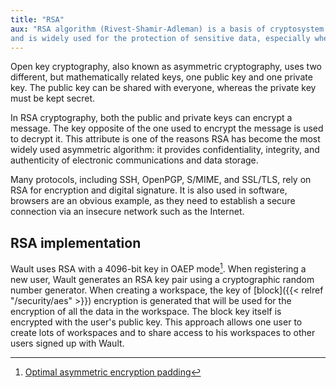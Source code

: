 ```yaml
---
title: "RSA"
aux: "RSA algorithm (Rivest-Shamir-Adleman) is a basis of cryptosystem that ensures the encryption with an open key 
and is widely used for the protection of sensitive data, especially when it is sent via unsecured network, such as the Internet."
---
```


Open key cryptography, also known as asymmetric cryptography, uses two different, but mathematically related keys, 
one public key and one private key. The public key can be shared with everyone, whereas the private key must be kept secret.

In RSA cryptography, both the public and private keys can encrypt a message. The key opposite  of the one used to 
encrypt the message is used to decrypt it. This attribute is one of the reasons RSA has become the most widely 
used asymmetric algorithm: it provides confidentiality, integrity, and authenticity of electronic communications and 
data storage.

Many protocols, including SSH, OpenPGP, S/MIME, and SSL/TLS, rely on RSA for encryption and digital signature. 
It is also used in software, browsers are an obvious example, as they need to establish a secure connection via an 
insecure network such as the Internet.

## RSA implementation
Wault uses RSA with a 4096-bit key in OAEP mode[^1]. When registering a new user, Wault generates an RSA key pair 
using a cryptographic random number generator. When creating a workspace, the key of [block]({{< relref "/security/aes" >}}) 
encryption is generated that will be used for the encryption of all the data in the workspace. The block key itself is 
encrypted with the user's public key. This approach allows one user to create lots of workspaces and to share access 
to his workspaces to other users signed up with Wault.

[^1]: [Optimal asymmetric encryption padding](https://en.wikipedia.org/wiki/Optimal_asymmetric_encryption_padding)
